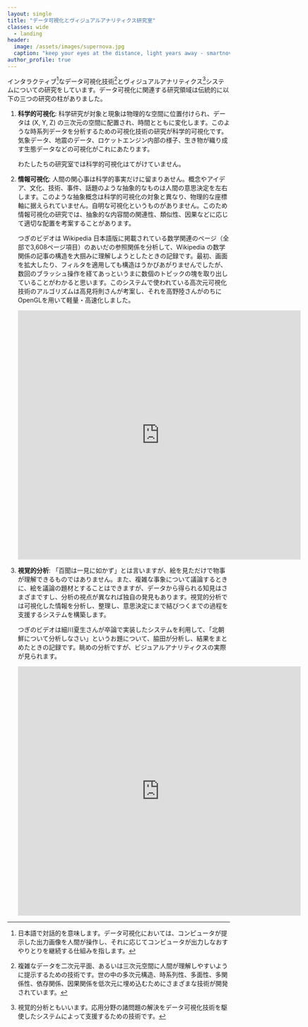```yaml
---
layout: single
title: "データ可視化とヴィジュアルアナリティクス研究室"
classes: wide
  - landing
header:
  image: /assets/images/supernova.jpg
  caption: "keep your eyes at the distance, light years away - smartnova"
author_profile: true
---
```


インタラクティブ[^interactive]なデータ可視化技術[^infovis]とヴィジュアルアナリティクス[^va]システムについての研究をしています。データ可視化に関連する研究領域は伝統的に以下の三つの研究の柱がありました。

1. **科学的可視化**: 科学研究が対象と現象は物理的な空間に位置付けられ、データは (X, Y, Z) の三次元の空間に配置され、時間とともに変化します。このような時系列データを分析するための可視化技術の研究が科学的可視化です。気象データ、地震のデータ、ロケットエンジン内部の様子、生き物が織り成す生態データなどの可視化がこれにあたります。

    わたしたちの研究室では科学的可視化はてがけていません。

1. **情報可視化**: 人間の関心事は科学的事実だけに留まりあせん。概念やアイデア、文化、技術、事件、話題のような抽象的なものは人間の意思決定を左右します。このような抽象概念は科学的可視化の対象と異なり、物理的な座標軸に据えられていません。自明な可視化というものがありません。このため情報可視化の研究では、抽象的な内容間の関連性、類似性、因果などに応じて適切な配置を考案することがあります。

    つぎのビデオは Wikipedia 日本語版に掲載されている数学関連のページ（全部で3,608ページ項目）のあいだの参照関係を分析して、Wikipedia の数学関係の記事の構造を大掴みに理解しようとしたときの記録です。最初、画面を拡大したり、フィルタを適用しても構造はうかびあがりませんでしたが、数回のブラッシュ操作を経てあっというまに数個のトピックの塊を取り出していることがわかると思います。このシステムで使われている高次元可視化技術のアルゴリズムは高見将則さんが考案し、それを高野陸さんがのちにOpenGLを用いて軽量・高速化しました。
    <iframe src="https://player.vimeo.com/video/98197432?h=f13c6df76b" width="640" height="564" frameborder="0" allow="autoplay; fullscreen" allowfullscreen></iframe>


1. **視覚的分析**: 「百聞は一見に如かず」とは言いますが、絵を見ただけで物事が理解できるものではありません。また、複雑な事象について議論するときに、絵を議論の題材とすることはできますが、データから得られる知見はさまざまですし、分析の視点が異なれば独自の発見もあります。視覚的分析では可視化した情報を分析し、整理し、意思決定にまで結びつくまでの過程を支援するシステムを構築します。

    つぎのビデオは細川夏生さんが卒論で実装したシステムを利用して、「北朝鮮について分析しなさい」というお題について、脇田が分析し、結果をまとめたときの記録です。眺めの分析ですが、ビジュアルアナリティクスの実際が見られます。
    <iframe src="https://player.vimeo.com/video/461154045#t=1m10s?h=69045881c7" width="640" height="564" frameborder="0" allow="autoplay; fullscreen" allowfullscreen></iframe>


[^interactive]: 日本語で対話的を意味します。データ可視化においては、コンピュータが提示した出力画像を人間が操作し、それに応じてコンピュータが出力しなおすやりとりを継続する仕組みを指します。

[^infovis]: 複雑なデータを二次元平面、あるいは三次元空間に人間が理解しやすいように提示するための技術です。世の中の多次元構造、時系列性、多面性、多関係性、依存関係、因果関係を低次元に埋め込むためにさまざまな技術が開発されています。

[^va]: 視覚的分析ともいいます。応用分野の諸問題の解決をデータ可視化技術を駆使したシステムによって支援するための技術です。
